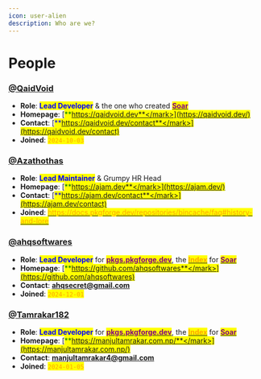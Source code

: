 ```yaml
---
icon: user-alien
description: Who are we?
---
```


# People

### [@QaidVoid](https://github.com/QaidVoid)&#x20;

* **Role**: <mark style="color:blue;">**Lead Developer**</mark> & the one who created [<mark style="color:purple;">**Soar**</mark>](https://github.com/pkgforge/soar)
* **Homepage**: [<mark style="color:green;">**https://qaidvoid.dev**</mark>](https://qaidvoid.dev/)
* **Contact**: [<mark style="color:blue;">**https://qaidvoid.dev/contact**</mark>](https://qaidvoid.dev/contact)
* **Joined**: <mark style="color:orange;">`2024-10-03`</mark>

### [@Azathothas](https://github.com/Azathothas)

* **Role**: <mark style="color:blue;">**Lead Maintainer**</mark> & Grumpy HR Head
* **Homepage**: [<mark style="color:green;">**https://ajam.dev**</mark>](https://ajam.dev/)
* **Contact**: [<mark style="color:blue;">**https://ajam.dev/contact**</mark>](https://ajam.dev/contact)
* **Joined**: [<mark style="color:orange;">https://docs.pkgforge.dev/repositories/bincache/faq#history-and-lore</mark>](https://docs.pkgforge.dev/repositories/bincache/faq#history-and-lore)

### [@ahqsoftwares](https://github.com/ahqsoftwares)

* **Role**: <mark style="color:blue;">**Lead Developer**</mark> for [<mark style="color:purple;">**pkgs.pkgforge.dev**</mark>](https://pkgs.pkgforge.dev/), the [<mark style="color:orange;">**Index**</mark>](https://github.com/pkgforge/pkgs.pkgforge.dev) for [<mark style="color:purple;">**Soar**</mark>](https://github.com/pkgforge/soar)
* **Homepage**: [<mark style="color:green;">**https://github.com/ahqsoftwares**</mark>](https://github.com/ahqsoftwares)
* **Contact**: [**ahqsecret@gmail.com**](mailto:ahqsecret@gmail.com)
* **Joined**: <mark style="color:orange;">`2024-12-01`</mark>

### [@Tamrakar182](https://github.com/Tamrakar182)

* **Role**: <mark style="color:blue;">**Lead Developer**</mark> for [<mark style="color:purple;">**pkgs.pkgforge.dev**</mark>](https://pkgs.pkgforge.dev/), the [<mark style="color:orange;">**Index**</mark>](https://github.com/pkgforge/pkgs.pkgforge.dev) for [<mark style="color:purple;">**Soar**</mark>](https://github.com/pkgforge/soar)
* **Homepage**: [<mark style="color:green;">**https://manjultamrakar.com.np/**</mark>](https://manjultamrakar.com.np/)
* **Contact**: [**manjultamrakar4@gmail.com**](mailto:manjultamrakar4@gmail.com)
* **Joined**: <mark style="color:orange;">`2024-01-05`</mark>

